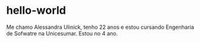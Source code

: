 # hello-world
Me chamo Alessandra Ulinick, tenho 22 anos e estou cursando Engenharia de Sofwatre na Unicesumar. Estou no 4 ano.
